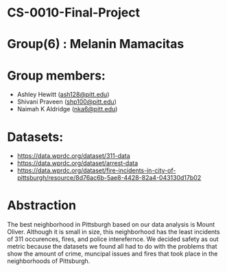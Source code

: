 # CS-0010-Final-Project

# Group(6) : Melanin Mamacitas

# Group members:
* Ashley Hewitt (ash128@pitt.edu)
* Shivani Praveen (shp100@pitt.edu)
* Naimah K Aldridge (nka6@pitt.edu)

# Datasets:
* https://data.wprdc.org/dataset/311-data
* https://data.wprdc.org/dataset/arrest-data
* https://data.wprdc.org/dataset/fire-incidents-in-city-of-pittsburgh/resource/8d76ac6b-5ae8-4428-82a4-043130d17b02

# Abstraction
The best neighborhood in Pittsburgh based on our data analysis is Mount Oliver. Although it is small in size, this neighborhood has the least incidents of 311 occurences, fires, and police interefernce. We decided safety as out metric because the datasets we found all had to do with the problems that show the amount of crime, muncipal issues and fires that took place in the neighborhoods of Pittsburgh. 
